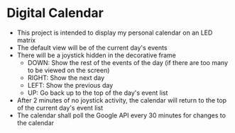 # Digital Calendar

- This project is intended to display my personal calendar on an LED matrix
- The default view will be of the current day's events
- There will be a joystick hidden in the decorative frame
  - DOWN: Show the rest of the events of the day (if there are too many to be viewed on the screen)
  - RIGHT: Show the next day
  - LEFT: Show the previous day
  - UP: Go back up to the top of the day's event list
- After 2 minutes of no joystick activity, the calendar will return to the top of the current day's event list
- The calendar shall poll the Google API every 30 minutes for changes to the calendar

